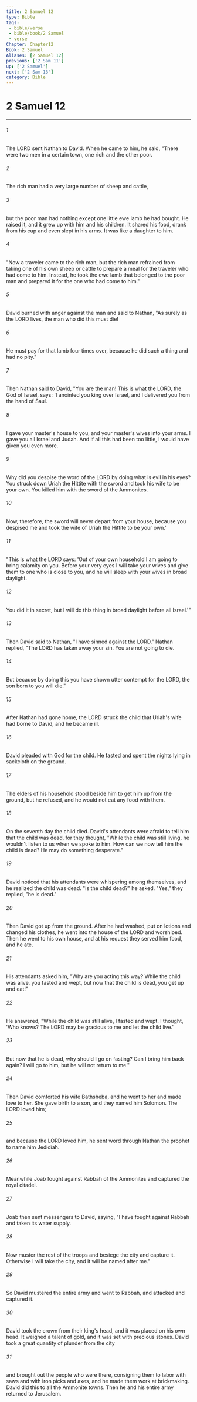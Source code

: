 ```yaml
---
title: 2 Samuel 12
type: Bible
tags:
 - bible/verse
 - bible/book/2 Samuel
 - verse
Chapter: Chapter12
Book: 2 Samuel
Aliases: [2 Samuel 12]
previous: ['2 Sam 11']
up: ['2 Samuel']
next: ['2 Sam 13']
category: Bible
---
```

# 2 Samuel 12

***


###### 1 
The LORD sent Nathan to David. When he came to him, he said, "There were two men in a certain town, one rich and the other poor. 

###### 2 
The rich man had a very large number of sheep and cattle, 

###### 3 
but the poor man had nothing except one little ewe lamb he had bought. He raised it, and it grew up with him and his children. It shared his food, drank from his cup and even slept in his arms. It was like a daughter to him. 

###### 4 
"Now a traveler came to the rich man, but the rich man refrained from taking one of his own sheep or cattle to prepare a meal for the traveler who had come to him. Instead, he took the ewe lamb that belonged to the poor man and prepared it for the one who had come to him." 

###### 5 
David burned with anger against the man and said to Nathan, "As surely as the LORD lives, the man who did this must die! 

###### 6 
He must pay for that lamb four times over, because he did such a thing and had no pity." 

###### 7 
Then Nathan said to David, "You are the man! This is what the LORD, the God of Israel, says: 'I anointed you king over Israel, and I delivered you from the hand of Saul. 

###### 8 
I gave your master's house to you, and your master's wives into your arms. I gave you all Israel and Judah. And if all this had been too little, I would have given you even more. 

###### 9 
Why did you despise the word of the LORD by doing what is evil in his eyes? You struck down Uriah the Hittite with the sword and took his wife to be your own. You killed him with the sword of the Ammonites. 

###### 10 
Now, therefore, the sword will never depart from your house, because you despised me and took the wife of Uriah the Hittite to be your own.' 

###### 11 
"This is what the LORD says: 'Out of your own household I am going to bring calamity on you. Before your very eyes I will take your wives and give them to one who is close to you, and he will sleep with your wives in broad daylight. 

###### 12 
You did it in secret, but I will do this thing in broad daylight before all Israel.'" 

###### 13 
Then David said to Nathan, "I have sinned against the LORD." Nathan replied, "The LORD has taken away your sin. You are not going to die. 

###### 14 
But because by doing this you have shown utter contempt for the LORD, the son born to you will die." 

###### 15 
After Nathan had gone home, the LORD struck the child that Uriah's wife had borne to David, and he became ill. 

###### 16 
David pleaded with God for the child. He fasted and spent the nights lying in sackcloth on the ground. 

###### 17 
The elders of his household stood beside him to get him up from the ground, but he refused, and he would not eat any food with them. 

###### 18 
On the seventh day the child died. David's attendants were afraid to tell him that the child was dead, for they thought, "While the child was still living, he wouldn't listen to us when we spoke to him. How can we now tell him the child is dead? He may do something desperate." 

###### 19 
David noticed that his attendants were whispering among themselves, and he realized the child was dead. "Is the child dead?" he asked. "Yes," they replied, "he is dead." 

###### 20 
Then David got up from the ground. After he had washed, put on lotions and changed his clothes, he went into the house of the LORD and worshiped. Then he went to his own house, and at his request they served him food, and he ate. 

###### 21 
His attendants asked him, "Why are you acting this way? While the child was alive, you fasted and wept, but now that the child is dead, you get up and eat!" 

###### 22 
He answered, "While the child was still alive, I fasted and wept. I thought, 'Who knows? The LORD may be gracious to me and let the child live.' 

###### 23 
But now that he is dead, why should I go on fasting? Can I bring him back again? I will go to him, but he will not return to me." 

###### 24 
Then David comforted his wife Bathsheba, and he went to her and made love to her. She gave birth to a son, and they named him Solomon. The LORD loved him; 

###### 25 
and because the LORD loved him, he sent word through Nathan the prophet to name him Jedidiah. 

###### 26 
Meanwhile Joab fought against Rabbah of the Ammonites and captured the royal citadel. 

###### 27 
Joab then sent messengers to David, saying, "I have fought against Rabbah and taken its water supply. 

###### 28 
Now muster the rest of the troops and besiege the city and capture it. Otherwise I will take the city, and it will be named after me." 

###### 29 
So David mustered the entire army and went to Rabbah, and attacked and captured it. 

###### 30 
David took the crown from their king's head, and it was placed on his own head. It weighed a talent of gold, and it was set with precious stones. David took a great quantity of plunder from the city 

###### 31 
and brought out the people who were there, consigning them to labor with saws and with iron picks and axes, and he made them work at brickmaking. David did this to all the Ammonite towns. Then he and his entire army returned to Jerusalem. 
